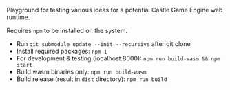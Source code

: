 Playground for testing various ideas for a potential Castle Game Engine web runtime.

Requires `npm` to be installed on the system.

- Run `git submodule update --init --recursive` after git clone
- Install required packages: `npm i`
- For development & testing (localhost:8000): `npm run build-wasm && npm start`
- Build wasm binaries only: `npm run build-wasm`
- Build release (result in `dist` directory): `npm run build`
